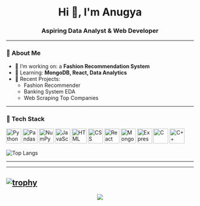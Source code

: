 <h1 align="center">Hi 👋, I'm Anugya</h1>
<h3 align="center">Aspiring Data Analyst & Web Developer</h3>

---

### 🐼 About Me  
- 🔭 I’m working on: a **Fashion Recommendation System**  
- 🌱 Learning: **MongoDB, React, Data Analytics**  
- 🧪 Recent Projects:  
  - Fashion Recommender  
  - Banking System EDA  
  - Web Scraping Top Companies  


---

### 🎯 Tech Stack

<p align="left">
  <img src="https://cdn.jsdelivr.net/gh/devicons/devicon/icons/python/python-original.svg" alt="Python" width="40" height="40"/>
  <img src="https://cdn.jsdelivr.net/gh/devicons/devicon/icons/pandas/pandas-original.svg" alt="Pandas" width="40" height="40"/>
  <img src="https://cdn.jsdelivr.net/gh/devicons/devicon/icons/numpy/numpy-original.svg" alt="NumPy" width="40" height="40"/>
  <img src="https://cdn.jsdelivr.net/gh/devicons/devicon/icons/javascript/javascript-original.svg" alt="JavaScript" width="40" height="40"/>
  <img src="https://cdn.jsdelivr.net/gh/devicons/devicon/icons/html5/html5-original.svg" alt="HTML" width="40" height="40"/>
  <img src="https://cdn.jsdelivr.net/gh/devicons/devicon/icons/css3/css3-original.svg" alt="CSS" width="40" height="40"/>
  <img src="https://cdn.jsdelivr.net/gh/devicons/devicon/icons/react/react-original.svg" alt="React" width="40" height="40"/>
  <img src="https://cdn.jsdelivr.net/gh/devicons/devicon/icons/mongodb/mongodb-original.svg" alt="MongoDB" width="40" height="40"/>
  <img src="https://cdn.jsdelivr.net/gh/devicons/devicon/icons/express/express-original.svg" alt="Express" width="40" height="40"/>
   <img src="https://cdn.jsdelivr.net/gh/devicons/devicon/icons/c/c-original.svg" alt="C" width="40" height="40"/>
  <img src="https://cdn.jsdelivr.net/gh/devicons/devicon/icons/cplusplus/cplusplus-original.svg" alt="C++" width="40" height="40"/>

</p>

![Top Langs](https://github-readme-stats.vercel.app/api/top-langs/?username=Anugyagupta43&layout=compact&theme=tokyonight)

---



---

[![trophy](https://github-profile-trophy.vercel.app/?username=ryo-ma&theme=onedark)](https://github.com/ryo-ma/github-profile-trophy)
---



<p align="center">
  <img src="https://readme-typing-svg.herokuapp.com/?lines=Thank+you+for+visiting!+💖&center=true&color=FF007A&size=20">
</p>
